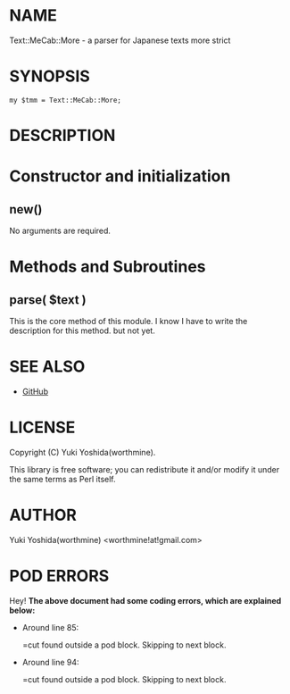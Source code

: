 # NAME

Text::MeCab::More - a parser for Japanese texts more strict

# SYNOPSIS

    my $tmm = Text::MeCab::More;

# DESCRIPTION

# Constructor and initialization

## new()

No arguments are required.

# Methods and Subroutines

## parse( $text )

This is the core method of this module.
I know I have to write the description for this method. but not yet.

# SEE ALSO

- [GitHub](https://github.com/worthmine/Text-MeCab-More)

# LICENSE

Copyright (C) Yuki Yoshida(worthmine).

This library is free software; you can redistribute it and/or modify
it under the same terms as Perl itself.

# AUTHOR

Yuki Yoshida(worthmine) &lt;worthmine!at!gmail.com>

# POD ERRORS

Hey! **The above document had some coding errors, which are explained below:**

- Around line 85:

    &#x3d;cut found outside a pod block.  Skipping to next block.

- Around line 94:

    &#x3d;cut found outside a pod block.  Skipping to next block.
